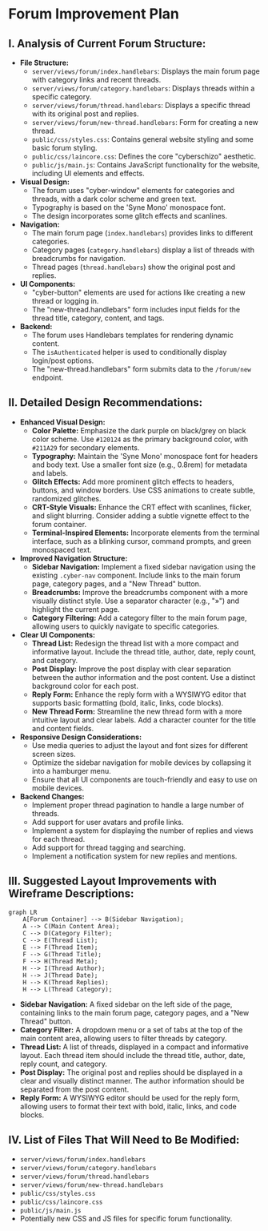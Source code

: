 # Forum Improvement Plan

## I. Analysis of Current Forum Structure:

*   **File Structure:**
    *   `server/views/forum/index.handlebars`: Displays the main forum page with category links and recent threads.
    *   `server/views/forum/category.handlebars`: Displays threads within a specific category.
    *   `server/views/forum/thread.handlebars`: Displays a specific thread with its original post and replies.
    *   `server/views/forum/new-thread.handlebars`: Form for creating a new thread.
    *   `public/css/styles.css`: Contains general website styling and some basic forum styling.
    *   `public/css/laincore.css`: Defines the core "cyberschizo" aesthetic.
    *   `public/js/main.js`: Contains JavaScript functionality for the website, including UI elements and effects.
*   **Visual Design:**
    *   The forum uses "cyber-window" elements for categories and threads, with a dark color scheme and green text.
    *   Typography is based on the 'Syne Mono' monospace font.
    *   The design incorporates some glitch effects and scanlines.
*   **Navigation:**
    *   The main forum page (`index.handlebars`) provides links to different categories.
    *   Category pages (`category.handlebars`) display a list of threads with breadcrumbs for navigation.
    *   Thread pages (`thread.handlebars`) show the original post and replies.
*   **UI Components:**
    *   "cyber-button" elements are used for actions like creating a new thread or logging in.
    *   The "new-thread.handlebars" form includes input fields for the thread title, category, content, and tags.
*   **Backend:**
    *   The forum uses Handlebars templates for rendering dynamic content.
    *   The `isAuthenticated` helper is used to conditionally display login/post options.
    *   The "new-thread.handlebars" form submits data to the `/forum/new` endpoint.

## II. Detailed Design Recommendations:

*   **Enhanced Visual Design:**
    *   **Color Palette:** Emphasize the dark purple on black/grey on black color scheme. Use `#120124` as the primary background color, with `#211A29` for secondary elements.
    *   **Typography:** Maintain the 'Syne Mono' monospace font for headers and body text. Use a smaller font size (e.g., 0.8rem) for metadata and labels.
    *   **Glitch Effects:** Add more prominent glitch effects to headers, buttons, and window borders. Use CSS animations to create subtle, randomized glitches.
    *   **CRT-Style Visuals:** Enhance the CRT effect with scanlines, flicker, and slight blurring. Consider adding a subtle vignette effect to the forum container.
    *   **Terminal-Inspired Elements:** Incorporate elements from the terminal interface, such as a blinking cursor, command prompts, and green monospaced text.
*   **Improved Navigation Structure:**
    *   **Sidebar Navigation:** Implement a fixed sidebar navigation using the existing `.cyber-nav` component. Include links to the main forum page, category pages, and a "New Thread" button.
    *   **Breadcrumbs:** Improve the breadcrumbs component with a more visually distinct style. Use a separator character (e.g., "»") and highlight the current page.
    *   **Category Filtering:** Add a category filter to the main forum page, allowing users to quickly navigate to specific categories.
*   **Clear UI Components:**
    *   **Thread List:** Redesign the thread list with a more compact and informative layout. Include the thread title, author, date, reply count, and category.
    *   **Post Display:** Improve the post display with clear separation between the author information and the post content. Use a distinct background color for each post.
    *   **Reply Form:** Enhance the reply form with a WYSIWYG editor that supports basic formatting (bold, italic, links, code blocks).
    *   **New Thread Form:** Streamline the new thread form with a more intuitive layout and clear labels. Add a character counter for the title and content fields.
*   **Responsive Design Considerations:**
    *   Use media queries to adjust the layout and font sizes for different screen sizes.
    *   Optimize the sidebar navigation for mobile devices by collapsing it into a hamburger menu.
    *   Ensure that all UI components are touch-friendly and easy to use on mobile devices.
*   **Backend Changes:**
    *   Implement proper thread pagination to handle a large number of threads.
    *   Add support for user avatars and profile links.
    *   Implement a system for displaying the number of replies and views for each thread.
    *   Add support for thread tagging and searching.
    *   Implement a notification system for new replies and mentions.

## III. Suggested Layout Improvements with Wireframe Descriptions:

```mermaid
graph LR
    A[Forum Container] --> B(Sidebar Navigation);
    A --> C(Main Content Area);
    C --> D(Category Filter);
    C --> E(Thread List);
    E --> F(Thread Item);
    F --> G(Thread Title);
    F --> H(Thread Meta);
    H --> I(Thread Author);
    H --> J(Thread Date);
    H --> K(Thread Replies);
    H --> L(Thread Category);
```

*   **Sidebar Navigation:** A fixed sidebar on the left side of the page, containing links to the main forum page, category pages, and a "New Thread" button.
*   **Category Filter:** A dropdown menu or a set of tabs at the top of the main content area, allowing users to filter threads by category.
*   **Thread List:** A list of threads, displayed in a compact and informative layout. Each thread item should include the thread title, author, date, reply count, and category.
*   **Post Display:** The original post and replies should be displayed in a clear and visually distinct manner. The author information should be separated from the post content.
*   **Reply Form:** A WYSIWYG editor should be used for the reply form, allowing users to format their text with bold, italic, links, and code blocks.

## IV. List of Files That Will Need to Be Modified:

*   `server/views/forum/index.handlebars`
*   `server/views/forum/category.handlebars`
*   `server/views/forum/thread.handlebars`
*   `server/views/forum/new-thread.handlebars`
*   `public/css/styles.css`
*   `public/css/laincore.css`
*   `public/js/main.js`
*   Potentially new CSS and JS files for specific forum functionality.
